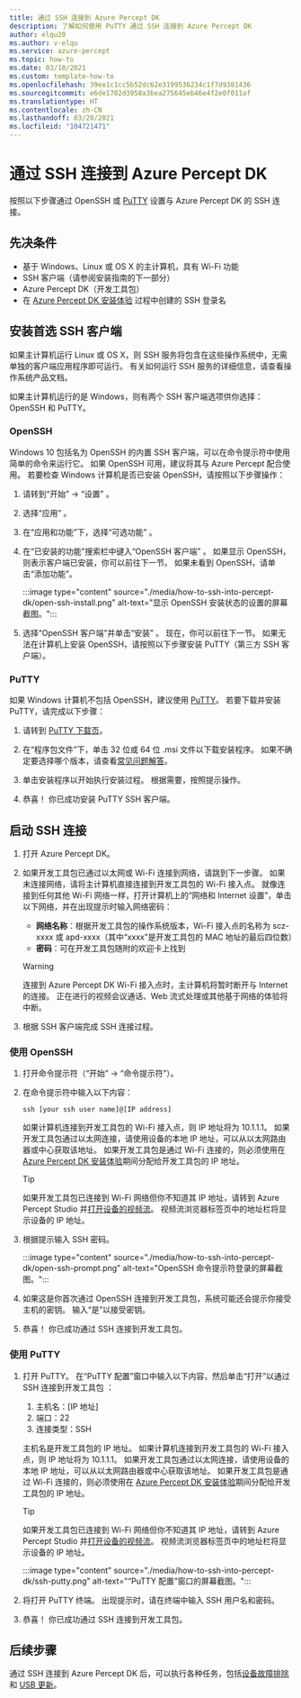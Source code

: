 ```yaml
---
title: 通过 SSH 连接到 Azure Percept DK
description: 了解如何使用 PuTTY 通过 SSH 连接到 Azure Percept DK
author: elqu20
ms.author: v-elqu
ms.service: azure-percept
ms.topic: how-to
ms.date: 03/18/2021
ms.custom: template-how-to
ms.openlocfilehash: 39ee1c1cc5b52dc62e3199536234c1f7d9381436
ms.sourcegitcommit: e6de1702d3958a3bea275645eb46e4f2e0f011af
ms.translationtype: HT
ms.contentlocale: zh-CN
ms.lasthandoff: 03/20/2021
ms.locfileid: "104721471"
---
```

# <a name="connect-to-your-azure-percept-dk-over-ssh"></a>通过 SSH 连接到 Azure Percept DK

按照以下步骤通过 OpenSSH 或 [PuTTY](https://www.chiark.greenend.org.uk/~sgtatham/putty/latest.html) 设置与 Azure Percept DK 的 SSH 连接。

## <a name="prerequisites"></a>先决条件

- 基于 Windows、Linux 或 OS X 的主计算机，具有 Wi-Fi 功能
- SSH 客户端（请参阅安装指南的下一部分）
- Azure Percept DK（开发工具包）
- 在 [Azure Percept DK 安装体验](./quickstart-percept-dk-set-up.md) 过程中创建的 SSH 登录名

## <a name="install-your-preferred-ssh-client"></a>安装首选 SSH 客户端

如果主计算机运行 Linux 或 OS X，则 SSH 服务将包含在这些操作系统中，无需单独的客户端应用程序即可运行。 有关如何运行 SSH 服务的详细信息，请查看操作系统产品文档。

如果主计算机运行的是 Windows，则有两个 SSH 客户端选项供你选择：OpenSSH 和 PuTTY。

### <a name="openssh"></a>OpenSSH

Windows 10 包括名为 OpenSSH 的内置 SSH 客户端，可以在命令提示符中使用简单的命令来运行它。 如果 OpenSSH 可用，建议将其与 Azure Percept 配合使用。 若要检查 Windows 计算机是否已安装 OpenSSH，请按照以下步骤操作：

1. 请转到“开始” -> “设置” 。

1. 选择“应用”  。

1. 在“应用和功能”下，选择“可选功能” 。

1. 在“已安装的功能”搜索栏中键入“OpenSSH 客户端” 。 如果显示 OpenSSH，则表示客户端已安装，你可以前往下一节。 如果未看到 OpenSSH，请单击“添加功能”。

    :::image type="content" source="./media/how-to-ssh-into-percept-dk/open-ssh-install.png" alt-text="显示 OpenSSH 安装状态的设置的屏幕截图。":::

1. 选择“OpenSSH 客户端”并单击“安装” 。 现在，你可以前往下一节。 如果无法在计算机上安装 OpenSSH，请按照以下步骤安装 PuTTY（第三方 SSH 客户端）。

### <a name="putty"></a>PuTTY

如果 Windows 计算机不包括 OpenSSH，建议使用 [PuTTY](https://www.chiark.greenend.org.uk/~sgtatham/putty/latest.html)。 若要下载并安装 PuTTY，请完成以下步骤：

1. 请转到 [PuTTY 下载页](https://www.chiark.greenend.org.uk/~sgtatham/putty/latest.html)。

1. 在“程序包文件”下，单击 32 位或 64 位 .msi 文件以下载安装程序。 如果不确定要选择哪个版本，请查看[常见问题解答](https://www.chiark.greenend.org.uk/~sgtatham/putty/faq.html#faq-32bit-64bit)。

1. 单击安装程序以开始执行安装过程。 根据需要，按照提示操作。

1. 恭喜！ 你已成功安装 PuTTY SSH 客户端。

## <a name="initiate-the-ssh-connection"></a>启动 SSH 连接

1. 打开 Azure Percept DK。

1. 如果开发工具包已通过以太网或 Wi-Fi 连接到网络，请跳到下一步骤。 如果未连接网络，请将主计算机直接连接到开发工具包的 Wi-Fi 接入点。 就像连接到任何其他 Wi-Fi 网络一样，打开计算机上的“网络和 Internet 设置”，单击以下网络，并在出现提示时输入网络密码：

    - **网络名称**：根据开发工具包的操作系统版本，Wi-Fi 接入点的名称为 scz-xxxx 或 apd-xxxx（其中“xxxx”是开发工具包的 MAC 地址的最后四位数） 
    - **密码**：可在开发工具包随附的欢迎卡上找到

    > [!WARNING]
    > 连接到 Azure Percept DK Wi-Fi 接入点时，主计算机将暂时断开与 Internet 的连接。 正在进行的视频会议通话、Web 流式处理或其他基于网络的体验将中断。

1. 根据 SSH 客户端完成 SSH 连接过程。

### <a name="using-openssh"></a>使用 OpenSSH

1. 打开命令提示符（“开始” -> “命令提示符”）。 

1. 在命令提示符中输入以下内容：

    ```console
    ssh [your ssh user name]@[IP address]
    ```

    如果计算机连接到开发工具包的 Wi-Fi 接入点，则 IP 地址将为 10.1.1.1。 如果开发工具包通过以太网连接，请使用设备的本地 IP 地址，可以从以太网路由器或中心获取该地址。 如果开发工具包是通过 Wi-Fi 连接的，则必须使用在 [Azure Percept DK 安装体验](./quickstart-percept-dk-set-up.md)期间分配给开发工具包的 IP 地址。

    > [!TIP]
    > 如果开发工具包已连接到 Wi-Fi 网络但你不知道其 IP 地址，请转到 Azure Percept Studio 并[打开设备的视频流](./how-to-view-video-stream.md)。 视频流浏览器标签页中的地址栏将显示设备的 IP 地址。

1. 根据提示输入 SSH 密码。

    :::image type="content" source="./media/how-to-ssh-into-percept-dk/open-ssh-prompt.png" alt-text="OpenSSH 命令提示符登录的屏幕截图。":::

1. 如果这是你首次通过 OpenSSH 连接到开发工具包，系统可能还会提示你接受主机的密钥。 输入“是”以接受密钥。

1. 恭喜！ 你已成功通过 SSH 连接到开发工具包。

### <a name="using-putty"></a>使用 PuTTY

1. 打开 PuTTY。 在“PuTTY 配置”窗口中输入以下内容，然后单击“打开”以通过 SSH 连接到开发工具包 ：

    1. 主机名：[IP 地址]
    1. 端口：22
    1. 连接类型：SSH

    主机名是开发工具包的 IP 地址。 如果计算机连接到开发工具包的 Wi-Fi 接入点，则 IP 地址将为 10.1.1.1。 如果开发工具包通过以太网连接，请使用设备的本地 IP 地址，可以从以太网路由器或中心获取该地址。 如果开发工具包是通过 Wi-Fi 连接的，则必须使用在 [Azure Percept DK 安装体验](./quickstart-percept-dk-set-up.md)期间分配给开发工具包的 IP 地址。

    > [!TIP]
    > 如果开发工具包已连接到 Wi-Fi 网络但你不知道其 IP 地址，请转到 Azure Percept Studio 并[打开设备的视频流](./how-to-view-video-stream.md)。 视频流浏览器标签页中的地址栏将显示设备的 IP 地址。

    :::image type="content" source="./media/how-to-ssh-into-percept-dk/ssh-putty.png" alt-text="“PuTTY 配置”窗口的屏幕截图。":::

1. 将打开 PuTTY 终端。 出现提示时，请在终端中输入 SSH 用户名和密码。

1. 恭喜！ 你已成功通过 SSH 连接到开发工具包。

## <a name="next-steps"></a>后续步骤

通过 SSH 连接到 Azure Percept DK 后，可以执行各种任务，包括[设备故障排除](./troubleshoot-dev-kit.md)和 [USB 更新](./how-to-update-via-usb.md)。